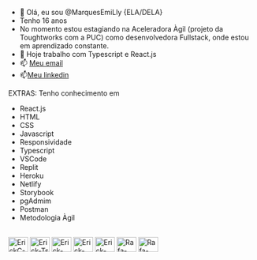 - 👋 Olá, eu sou @MarquesEmiLly {ELA/DELA}
- Tenho 16 anos
- No momento estou estagiando na Aceleradora Àgil (projeto da Toughtworks com a PUC) como desenvolvedora  Fullstack, onde estou em aprendizado constante.
- 🌱 Hoje trabalho com Typescript e React.js
- 📫 <a href= "emillymarques96622@gmail.com">Meu email</a>
- 📫<a href="https://www.linkedin.com/in/emilly-marques-933861231?lipi=urn%3Ali%3Apage%3Ad_flagship3_profile_view_base_contact_details%3Bwc8tjqSyQUeXmQPt8ljCmA%3D%3D">Meu linkedin</a>

 EXTRAS:
Tenho conhecimento em 
- React.js
- HTML
- CSS
- Javascript
- Responsividade
- Typescript 
- VSCode
- Replit
- Heroku  
- Netlify
- Storybook
- pgAdmim
- Postman
- Metodologia Àgil


<div style="display: inline_block"><br>
  <img align="center" alt="ErickC-Js" height="30" width="40" src="https://cdn.jsdelivr.net/gh/devicons/devicon/icons/html5/html5-original.svg" />
  <img align="center" alt="Erick-Ts" height="30" width="40" src="https://cdn.jsdelivr.net/gh/devicons/devicon/icons/css3/css3-original.svg"/>
  <img align="center" alt="Erick-React" height="30" width="40" src="https://cdn.jsdelivr.net/gh/devicons/devicon/icons/javascript/javascript-original.svg" />
  <img align="center" alt="Erick-HTML" height="30" width="40" src="https://cdn.jsdelivr.net/gh/devicons/devicon/icons/react/react-original.svg" />
  <img align="center" alt="Erick-CSS" height="30" width="40" src="https://cdn.jsdelivr.net/gh/devicons/devicon/icons/vscode/vscode-original.svg" />
  <img align="center" alt="Rafa-CSS" height="30" width="40" src="https://cdn.jsdelivr.net/gh/devicons/devicon/icons/codepen/codepen-plain.svg" />
  <img align="center" alt="Rafa-CSS" height="30" width="40" src="https://cdn.jsdelivr.net/gh/devicons/devicon/icons/bash/bash-original.svg" />
</div>
